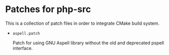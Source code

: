 # Patches for php-src

This is a collection of patch files in order to integrate CMake build system.

* `aspell.patch`

  Patch for using GNU Aspell library without the old and deprecated pspell
  interface.
